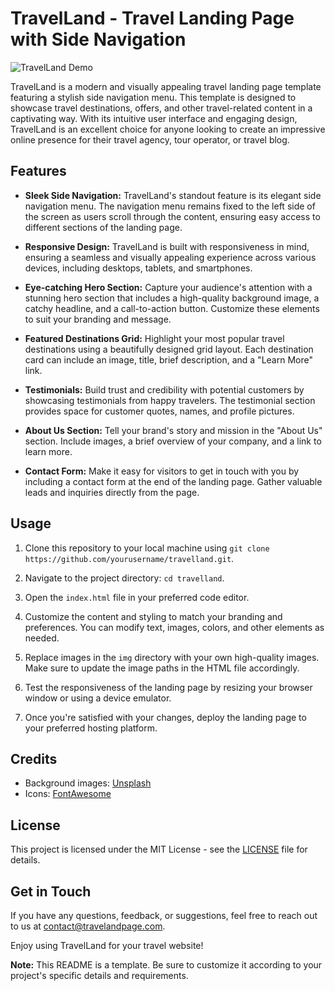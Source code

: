 # TravelLand - Travel Landing Page with Side Navigation

![TravelLand Demo](demo.gif)

TravelLand is a modern and visually appealing travel landing page template featuring a stylish side navigation menu. This template is designed to showcase travel destinations, offers, and other travel-related content in a captivating way. With its intuitive user interface and engaging design, TravelLand is an excellent choice for anyone looking to create an impressive online presence for their travel agency, tour operator, or travel blog.

## Features

- **Sleek Side Navigation:** TravelLand's standout feature is its elegant side navigation menu. The navigation menu remains fixed to the left side of the screen as users scroll through the content, ensuring easy access to different sections of the landing page.

- **Responsive Design:** TravelLand is built with responsiveness in mind, ensuring a seamless and visually appealing experience across various devices, including desktops, tablets, and smartphones.

- **Eye-catching Hero Section:** Capture your audience's attention with a stunning hero section that includes a high-quality background image, a catchy headline, and a call-to-action button. Customize these elements to suit your branding and message.

- **Featured Destinations Grid:** Highlight your most popular travel destinations using a beautifully designed grid layout. Each destination card can include an image, title, brief description, and a "Learn More" link.

- **Testimonials:** Build trust and credibility with potential customers by showcasing testimonials from happy travelers. The testimonial section provides space for customer quotes, names, and profile pictures.

- **About Us Section:** Tell your brand's story and mission in the "About Us" section. Include images, a brief overview of your company, and a link to learn more.

- **Contact Form:** Make it easy for visitors to get in touch with you by including a contact form at the end of the landing page. Gather valuable leads and inquiries directly from the page.

## Usage

1. Clone this repository to your local machine using `git clone https://github.com/yourusername/travelland.git`.

2. Navigate to the project directory: `cd travelland`.

3. Open the `index.html` file in your preferred code editor.

4. Customize the content and styling to match your branding and preferences. You can modify text, images, colors, and other elements as needed.

5. Replace images in the `img` directory with your own high-quality images. Make sure to update the image paths in the HTML file accordingly.

6. Test the responsiveness of the landing page by resizing your browser window or using a device emulator.

7. Once you're satisfied with your changes, deploy the landing page to your preferred hosting platform.

## Credits

- Background images: [Unsplash](https://unsplash.com)
- Icons: [FontAwesome](https://fontawesome.com)

## License

This project is licensed under the MIT License - see the [LICENSE](LICENSE) file for details.

## Get in Touch

If you have any questions, feedback, or suggestions, feel free to reach out to us at contact@travelandpage.com.

Enjoy using TravelLand for your travel website!

**Note:** This README is a template. Be sure to customize it according to your project's specific details and requirements.
